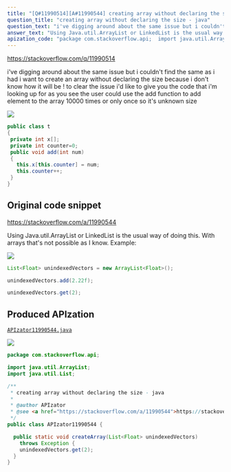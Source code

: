 ```yaml
---
title: "[Q#11990514][A#11990544] creating array without declaring the size - java"
question_title: "creating array without declaring the size - java"
question_text: "i've digging around about the same issue but i couldn't find the same as i had i want to create an array without declaring the size because i don't know how it will be ! to clear the issue i'd like to give you the code that i'm looking up for as you see the user could use the add function to add element to the array 10000 times or only once so it's unknown size"
answer_text: "Using Java.util.ArrayList or LinkedList is the usual way of doing this. With arrays that's not possible as I know. Example:"
apization_code: "package com.stackoverflow.api;  import java.util.ArrayList; import java.util.List;  /**  * creating array without declaring the size - java  *  * @author APIzator  * @see <a href=\"https://stackoverflow.com/a/11990544\">https://stackoverflow.com/a/11990544</a>  */ public class APIzator11990544 {    public static void createArray(List<Float> unindexedVectors)     throws Exception {     unindexedVectors.get(2);   } }"
---
```


https://stackoverflow.com/q/11990514

i&#x27;ve digging around about the same issue but i couldn&#x27;t find the same as i had
i want to create an array without declaring the size because i don&#x27;t know how it will be !
to clear the issue i&#x27;d like to give you the code that i&#x27;m looking up for
as you see the user could use the add function to add element to the array 10000 times or only once so it&#x27;s unknown size


<div class="code-logo"><img src="/stackoverflow.png" /></div>

```java
public class t
{
 private int x[];
 private int counter=0;
 public void add(int num)
 {
   this.x[this.counter] = num;
   this.counter++;
 }
}
```


## Original code snippet

https://stackoverflow.com/a/11990544

Using Java.util.ArrayList or LinkedList is the usual way of doing this. With arrays that&#x27;s not possible as I know.
Example:

<div class="code-logo"><img src="/stackoverflow.png" /></div>

```java
List<Float> unindexedVectors = new ArrayList<Float>();

unindexedVectors.add(2.22f);

unindexedVectors.get(2);
```

## Produced APIzation

[`APIzator11990544.java`](https://github.com/pasqualesalza/apization/raw/main/data/search/APIzator11990544.java)

<div class="code-logo"><img src="/apizator.png" /></div>

```java
package com.stackoverflow.api;

import java.util.ArrayList;
import java.util.List;

/**
 * creating array without declaring the size - java
 *
 * @author APIzator
 * @see <a href="https://stackoverflow.com/a/11990544">https://stackoverflow.com/a/11990544</a>
 */
public class APIzator11990544 {

  public static void createArray(List<Float> unindexedVectors)
    throws Exception {
    unindexedVectors.get(2);
  }
}

```